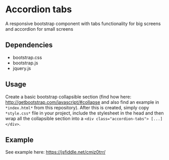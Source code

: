 # Accordion tabs
A responsive bootstrap component with tabs functionality for big screens and accordion for small screens

## Dependencies
* bootstrap.css
* bootstrap.js
* jquery.js

## Usage
Create a basic bootstrap collapsible section (find how here: http://getbootstrap.com/javascript/#collapse and also find an example in ```*index.html*``` from this repository). After this is created, simply copy ```*style.css*``` file in your project, include the stylesheet in the head and then wrap all the collapsible section into a ```<div class="accordion-tabs"> [...] </div>```.

## Example
See example here: https://jsfiddle.net/cmjz0trr/
